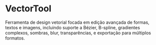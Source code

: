 # VectorTool
Ferramenta de design vetorial focada em edição avançada de formas, textos e imagens, incluindo suporte a Bézier, B-spline, gradientes complexos, sombras, blur, transparências, e exportação para múltiplos formatos.
